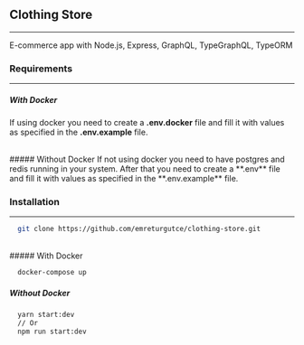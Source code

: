 ## Clothing Store

---

E-commerce app with Node.js, Express, GraphQL, TypeGraphQL, TypeORM

### Requirements

---

##### With Docker

If using docker you need to create a **.env.docker** file and fill it with values as specified in the **.env.example** file.

<br>
##### Without Docker
If not using docker you need to have postgres and redis running in your system. After that you need to create a **.env** file and fill it with values as specified in the **.env.example** file.

### Installation

---

```bash
  git clone https://github.com/emreturgutce/clothing-store.git
```

<br>
##### With Docker

```bash
  docker-compose up
```

##### Without Docker

```bash
  yarn start:dev
  // Or
  npm run start:dev
```
